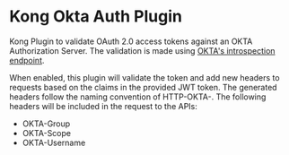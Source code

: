 # Kong Okta Auth Plugin

Kong Plugin to validate OAuth 2.0 access tokens against an OKTA Authorization Server. The validation is made using [OKTA's introspection endpoint](https://developer.okta.com/docs/api/resources/oauth2.html#introspection-request).

When enabled, this plugin will validate the token and add new headers to requests based on the claims in the provided JWT token. The generated headers follow the naming convention of HTTP-OKTA-<claim-name>. The following headers will be included in the request to the APIs:
- OKTA-Group
- OKTA-Scope
- OKTA-Username
